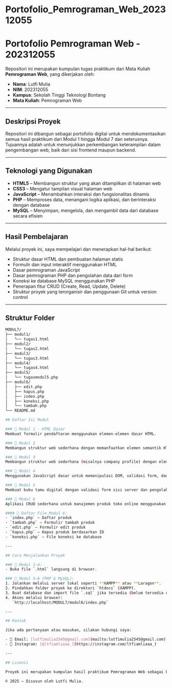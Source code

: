 # Portofolio_Pemrograman_Web_202312055

# Portofolio Pemrograman Web - 202312055

Repositori ini merupakan kumpulan tugas praktikum dari Mata Kuliah **Pemrograman Web**, yang dikerjakan oleh:

- **Nama**: Lutfi Mulia  
- **NIM**: 202312055  
- **Kampus**: Sekolah Tinggi Teknologi Bontang  
- **Mata Kuliah**: Pemrograman Web

---

## Deskripsi Proyek

Repositori ini dibangun sebagai portofolio digital untuk mendokumentasikan semua hasil praktikum dari Modul 1 hingga Modul 7 dan seterusnya. Tujuannya adalah untuk menunjukkan perkembangan keterampilan dalam pengembangan web, baik dari sisi frontend maupun backend.

---

## Teknologi yang Digunakan

- **HTML5** – Membangun struktur yang akan ditampilkan di halaman web  
- **CSS3** – Mengatur tampilan visual halaman web  
- **JavaScript** – Menambahkan interaksi dan fungsionalitas dinamis  
- **PHP** – Memproses data, menangani logika aplikasi, dan berinteraksi dengan database  
- **MySQL** – Menyimpan, mengelola, dan mengambil data dari database secara efisien  

---

## Hasil Pembelajaran

Melalui proyek ini, saya mempelajari dan menerapkan hal-hal berikut:

- Struktur dasar HTML dan pembuatan halaman statis
- Formulir dan input interaktif menggunakan HTML
- Dasar pemrograman JavaScript
- Dasar pemrograman PHP dan pengolahan data dari form
- Koneksi ke database MySQL menggunakan PHP
- Penerapan fitur CRUD (Create, Read, Update, Delete)
- Struktur proyek yang terorganisir dan penggunaan Git untuk version control

---

## Struktur Folder

```bash
MODUL7/
├── modul1/
│   └── tugas1.html
├── modul2/
│   └── tugas2.html
├── modul3/
│   └── tugas3.html
├── modul4/
│   └── tugas4.html
├── modul5/
│   └── tugasmodul5.php
├── modul6/
│   ├── edit.php
│   ├── hapus.php
│   ├── index.php
│   ├── koneksi.php
│   └── tambah.php
└── README.md

## Daftar Isi Modul

### 📘 Modul 1 - HTML Dasar
Membuat formulir pendaftaran menggunakan elemen-elemen dasar HTML.

### 📘 Modul 2
Membangun struktur web sederhana dengan memanfaatkan elemen semantik HTML dan styling menggunakan CSS.

### 📘 Modul 3
Membangun struktur web sederhana (misalnya company profile) dengan elemen semantik HTML dan styling CSS.

### 📘 Modul 4
Menggunakan JavaScript dasar untuk memanipulasi DOM, validasi form, dan menampilkan konten dinamis.

### 📘 Modul 5
Membuat buku tamu digital dengan validasi form sisi server dan pengolahan data menggunakan PHP.

### 📘 Modul 6
Aplikasi CRUD sederhana untuk manajemen produk toko online menggunakan PHP dan MySQL.

#### 📂 Daftar File Modul 6:
- `index.php` – Daftar produk  
- `tambah.php` – Formulir tambah produk  
- `edit.php` – Formulir edit produk  
- `hapus.php` – Hapus produk berdasarkan ID  
- `koneksi.php` – File koneksi ke database

---

## Cara Menjalankan Proyek

### 📁 Modul 1–4:
- Buka file `.html` langsung di browser.

### 🔧 Modul 5–6 (PHP & MySQL):
1. Jalankan melalui server lokal seperti **XAMPP** atau **Laragon**.
2. Pindahkan folder proyek ke direktori `htdocs` (XAMPP).
3. Buat database dan import file `.sql` jika tersedia (belum tersedia di repositori ini).
4. Akses melalui browser:  
   `http://localhost/MODUL7/modul6/index.php`

---

## Kontak

Jika ada pertanyaan atau masukan, silakan hubungi saya:

- 📧 Email: [lutfimulia2545@gmail.com](mailto:lutfimulia2545@gmail.com)  
- 💬 Instagram: [@ltfiamliaaa_](https://instagram.com/ltfiamliaaa_)

---

## Lisensi

Proyek ini merupakan kumpulan hasil praktikum Pemrograman Web sebagai bagian dari kegiatan akademik di STITEK Bontang.

© 2025 – Disusun oleh Lutfi Mulia.
